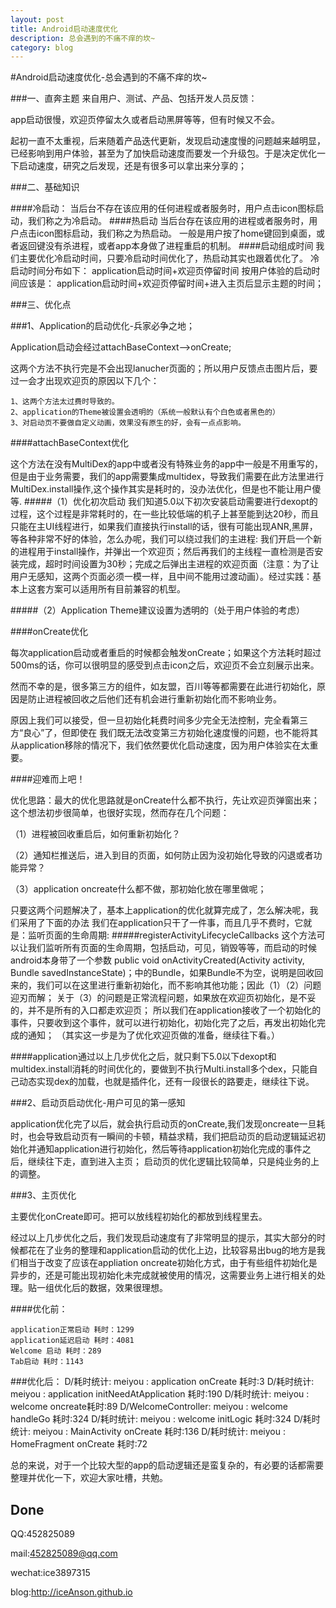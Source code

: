 ```yaml
---
layout: post
title: Android启动速度优化
description: 总会遇到的不痛不痒的坎~
category: blog
---
```


#Android启动速度优化-总会遇到的不痛不痒的坎~

###一、直奔主题
来自用户、测试、产品、包括开发人员反馈：

app启动很慢，欢迎页停留太久或者启动黑屏等等，但有时候又不会。

起初一直不太重视，后来随着产品迭代更新，发现启动速度慢的问题越来越明显，已经影响到用户体验，甚至为了加快启动速度而要发一个升级包。于是决定优化一下启动速度，研究之后发现，还是有很多可以拿出来分享的；

###二、基础知识

####冷启动：
	当后台不存在该应用的任何进程或者服务时，用户点击icon图标启动，我们称之为冷启动。
####热启动
	当后台存在该应用的进程或者服务时，用户点击icon图标启动，我们称之为热启动。
	一般是用户按了home键回到桌面，或者返回键没有杀进程，或者app本身做了进程重启的机制。
####启动组成时间
	我们主要优化冷启动时间，只要冷启动时间优化了，热启动其实也跟着优化了。
	冷启动时间分布如下：
	application启动时间+欢迎页停留时间
	按用户体验的启动时间应该是：
	application启动时间+欢迎页停留时间+进入主页后显示主题的时间；


###三、优化点

###1、Application的启动优化-兵家必争之地；
	
Application启动会经过attachBaseContext-->onCreate;

这两个方法不执行完是不会出现lanucher页面的；所以用户反馈点击图片后，要过一会才出现欢迎页的原因以下几个：

	1、这两个方法太过费时导致的。
	2、application的Theme被设置会透明的（系统一般默认有个白色或者黑色的）
	3、对启动页不要做自定义动画，效果没有原生的好，会有一点点影响。
	
####attachBaseContext优化
	
这个方法在没有MultiDex的app中或者没有特殊业务的app中一般是不用重写的，但是由于业务需要，我们的app需要集成multidex，导致我们需要在此方法里进行MultiDex.install操作,这个操作其实是耗时的，没办法优化，但是也不能让用户傻等.
#####（1）优化初次启动
我们知道5.0以下初次安装启动需要进行dexopt的过程，这个过程是非常耗时的，在一些比较低端的机子上甚至能到达20秒，而且只能在主UI线程进行，如果我们直接执行install的话，很有可能出现ANR,黑屏，等各种非常不好的体验，怎么办呢，我们可以绕过我们的主进程:
我们开启一个新的进程用于install操作，并弹出一个欢迎页；然后再我们的主线程一直检测是否安装完成，超时时间设置为30秒；完成之后弹出主进程的欢迎页面（注意：为了让用户无感知，这两个页面必须一模一样，且中间不能用过渡动画）。经过实践：基本上这套方案可以适用所有目前兼容的机型。

#####（2）Application Theme建议设置为透明的（处于用户体验的考虑）
	
	
####onCreate优化	
	
每次application启动或者重启的时候都会触发onCreate；如果这个方法耗时超过500ms的话，你可以很明显的感受到点击icon之后，欢迎页不会立刻展示出来。

然而不幸的是，很多第三方的组件，如友盟，百川等等都需要在此进行初始化，原因是防止进程被回收之后他们还有机会进行重新初始化而不影响业务。

原因上我们可以接受，但一旦初始化耗费时间多少完全无法控制，完全看第三方“良心”了，但即使在 我们既无法改变第三方初始化速度慢的问题，也不能将其从application移除的情况下，我们依然要优化启动速度，因为用户体验实在太重要。


####迎难而上吧！

优化思路：最大的优化思路就是onCreate什么都不执行，先让欢迎页弹窗出来；这个想法初步很简单，也很好实现，然而存在几个问题：
	
（1）进程被回收重启后，如何重新初始化？

（2）通知栏推送后，进入到目的页面，如何防止因为没初始化导致的闪退或者功能异常？

（3）application oncreate什么都不做，那初始化放在哪里做呢；

只要这两个问题解决了，基本上application的优化就算完成了，怎么解决呢，我们采用了下面的办法
我们在application只干了一件事，而且几乎不费时，它就是：监听页面的生命周期:
#####registerActivityLifecycleCallbacks
这个方法可以让我们监听所有页面的生命周期，包括启动，可见，销毁等等，而启动的时候android本身带了一个参数
 public void onActivityCreated(Activity activity, Bundle savedInstanceState)；中的Bundle，如果Bundle不为空，说明是回收回来的，我们可以在这里进行重新初始化，而不影响其他功能；因此（1）（2）问题迎刃而解；
 关于（3）的问题是正常流程问题，如果放在欢迎页初始化，是不妥的，并不是所有的入口都走欢迎页；
 所以我们在application接收了一个初始化的事件，只要收到这个事件，就可以进行初始化，初始化完了之后，再发出初始化完成的通知；
 （其实这一步是为了优化欢迎页做的准备，继续往下看。）
 
 
####application通过以上几步优化之后，就只剩下5.0以下dexopt和multidex.install消耗的时间优化的，要做到不执行Multi.install多个dex，只能自己动态实现dex的加载，也就是插件化，还有一段很长的路要走，继续往下说。
 
###2、启动页启动优化-用户可见的第一感知

application优化完了以后，就会执行启动页的onCreate,我们发现oncreate一旦耗时，也会导致启动页有一瞬间的卡顿，精益求精，我们把启动页的启动逻辑延迟初始化并通知application进行初始化，然后等待application初始化完成的事件之后，继续往下走，直到进入主页；
启动页的优化逻辑比较简单，只是纯业务的上的调整。

###3、主页优化

主要优化onCreate即可。把可以放线程初始化的都放到线程里去。


经过以上几步优化之后，我们发现启动速度有了非常明显的提示，其实大部分的时候都花在了业务的整理和application启动的优化上边，比较容易出bug的地方是我们相当于改变了应该在appliation oncreate初始化方式，由于有些组件初始化是异步的，还是可能出现初始化未完成就被使用的情况，这需要业务上进行相关的处理。贴一组优化后的数据，效果很理想。

####优化前：

	application正常启动 耗时：1299	
	application延迟启动 耗时：4081
	Welcome 启动 耗时：289
	Tab启动 耗时：1143

###优化后：
	D/耗时统计: meiyou : application onCreate 耗时:3
	D/耗时统计: meiyou : application initNeedAtApplication 耗时:190
	D/耗时统计: meiyou : welcome oncreate耗时:89
	D/WelcomeController: meiyou : welcome handleGo 耗时:324
	D/耗时统计: meiyou : welcome initLogic 耗时:324
	D/耗时统计: meiyou : MainActivity onCreate 耗时:136
	D/耗时统计: meiyou : HomeFragment onCreate 耗时:72


总的来说，对于一个比较大型的app的启动逻辑还是蛮复杂的，有必要的话都需要整理并优化一下，欢迎大家吐槽，共勉。	
	
Done
----------
QQ:452825089

mail:452825089@qq.com

wechat:ice3897315

blog:http://iceAnson.github.io


 

	
	
	
	
	
	
	
	
	
	
	
	
	
	
	
	
	
	
	
	
	
	
	
	
	
	
	
	
	
	
	
	
	
